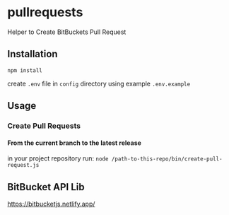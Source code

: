 # pullrequests
Helper to Create BitBuckets Pull Request

## Installation
`npm install`

create `.env` file in `config` directory using example `.env.example`

## Usage
### Create Pull Requests
#### From the current branch to the latest release
in your project repository run:
```node /path-to-this-repo/bin/create-pull-request.js```

## BitBucket API Lib
https://bitbucketjs.netlify.app/
